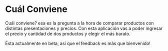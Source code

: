 # Cuál Conviene

Cuál conviene? esa es la pregunta a la hora de comparar productos con distintas presentaciones y precios.
Con esta aplicación vas a poder ingresar el precio y cantidad de dos productos y elegir el más barato.

Ésta actualmente en beta, así que el feedback es más que bienvenido!


